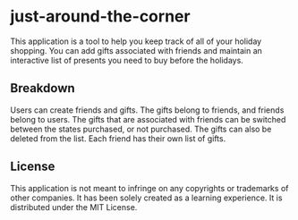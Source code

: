 # just-around-the-corner

This application is a tool to help you keep track of all of your holiday shopping. You can add gifts associated with friends and maintain an interactive list of presents you need to buy before the holidays.

## Breakdown

Users can create friends and gifts. The gifts belong to friends, and friends belong to users. The gifts that are associated with friends can be switched between the states purchased, or not purchased. The gifts can also be deleted from the list. Each friend has their own list of gifts. 

## License

This application is not meant to infringe on any copyrights or trademarks of other companies. It has been solely created as a learning experience. It is distributed under the MIT License. 